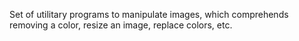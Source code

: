 Set of utilitary programs to manipulate images, which comprehends removing a color, resize an image, replace colors, etc.
